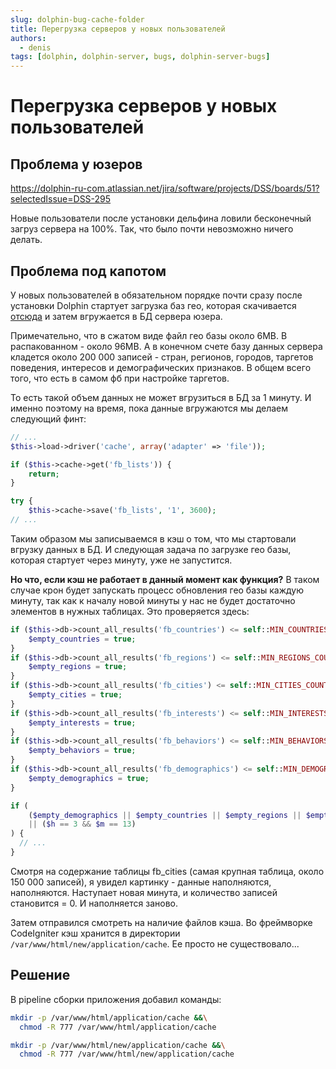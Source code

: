 ```yaml
---
slug: dolphin-bug-cache-folder
title: Перегрузка серверов у новых пользователей
authors:
  - denis
tags: [dolphin, dolphin-server, bugs, dolphin-server-bugs]
---
```


# Перегрузка серверов у новых пользователей

## Проблема у юзеров

https://dolphin-ru-com.atlassian.net/jira/software/projects/DSS/boards/51?selectedIssue=DSS-295

Новые пользователи после установки дельфина ловили бесконечный загруз сервера на 100%. Так, что было почти невозможно ничего делать.

## Проблема под капотом

У новых пользователей в обязательном порядке почти сразу после установки Dolphin стартует загрузка баз гео, которая скачивается [отсюда](https://github.com/dolphinrucom/fb-lists/releases/tag/v1) и затем вгружается в БД сервера юзера.

Примечательно, что в сжатом виде файл гео базы около 6MB. В распакованном - около 96MB. А в конечном счете базу данных сервера кладется около 200 000 записей - стран, регионов, городов, таргетов поведения, интересов и демографических признаков. В общем всего того, что есть в самом фб при настройке таргетов.

То есть такой объем данных не может вгрузиться в БД за 1 минуту. И именно поэтому на время, пока данные вгружаются мы делаем следующий финт:

```php
// ...
$this->load->driver('cache', array('adapter' => 'file'));

if ($this->cache->get('fb_lists')) {
    return;
}

try {
    $this->cache->save('fb_lists', '1', 3600);
// ...
```

Таким образом мы записываемся в кэш о том, что мы стартовали вгрузку данных в БД. И следующая задача по загрузке гео базы, которая стартует через минуту, уже не запустится.

**Но что, если кэш не работает в данный момент как функция?** В таком случае крон будет запускать процесс обновления гео базы каждую минуту, так как к началу новой минуты у нас не будет достаточно элементов в нужных таблицах. Это проверяется здесь:

```php
if ($this->db->count_all_results('fb_countries') <= self::MIN_COUNTRIES_COUNT) {
    $empty_countries = true;
}
if ($this->db->count_all_results('fb_regions') <= self::MIN_REGIONS_COUNT) {
    $empty_regions = true;
}
if ($this->db->count_all_results('fb_cities') <= self::MIN_CITIES_COUNT) {
    $empty_cities = true;
}
if ($this->db->count_all_results('fb_interests') <= self::MIN_INTERESTS_COUNT) {
    $empty_interests = true;
}
if ($this->db->count_all_results('fb_behaviors') <= self::MIN_BEHAVIORS_COUNT) {
    $empty_behaviors = true;
}
if ($this->db->count_all_results('fb_demographics') <= self::MIN_DEMOGRAPHICS_COUNT) {
    $empty_demographics = true;
}

if (
    ($empty_demographics || $empty_countries || $empty_regions || $empty_cities || $empty_interests || $empty_behaviors)
    || ($h == 3 && $m == 13)
) {
  // ... 
}
```

Смотря на содержание таблицы fb_cities (самая крупная таблица, около 150 000 записей), я увидел картинку - данные наполняются, наполняются. Наступает новая минута, и количество записей становится = 0. И наполняется заново.

Затем отправился смотреть на наличие файлов кэша. Во фреймворке CodeIgniter кэш хранится в директории `/var/www/html/new/application/cache`. Ее просто не существовало...

## Решение

В pipeline сборки приложения добавил команды:

```bash
mkdir -p /var/www/html/application/cache &&\
  chmod -R 777 /var/www/html/application/cache

mkdir -p /var/www/html/new/application/cache &&\
  chmod -R 777 /var/www/html/new/application/cache
```